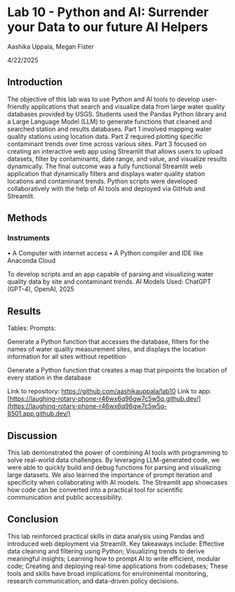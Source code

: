 # Lab 10 - Python and AI: Surrender your Data to our future AI Helpers

Aashika Uppala, Megan Fister

4/22/2025

## Introduction
The objective of this lab was to use Python and AI tools to develop user-friendly applications that search and visualize data from large water quality databases provided by USGS.
Students used the Pandas Python library and a Large Language Model (LLM) to generate functions that cleaned and searched station and results databases. Part 1 involved mapping water quality stations using location data. Part 2 required plotting specific contaminant trends over time across various sites. Part 3 focused on creating an interactive web app using Streamlit that allows users to upload datasets, filter by contaminants, date range, and value, and visualize results dynamically.
The final outcome was a fully functional Streamlit web application that dynamically filters and displays water quality station locations and contaminant trends. Python scripts were developed collaboratively with the help of AI tools and deployed via GitHub and Streamlit.

## Methods
### Instruments
• A Computer with internet access
• A Python compiler and IDE like Anaconda Cloud

To develop scripts and an app capable of parsing and visualizing water quality data by site and contaminant trends.
AI Models Used:
ChatGPT (GPT-4), OpenAI, 2025

## Results
Tables:
Prompts:

Generate a Python function that accesses the database, filters for the names of water quality measurement sites, and displays the location information for all sites without repetition

Generate a Python function that creates a map that pinpoints the location of every station in the database

Link to repository: https://github.com/aashikauppala/lab10
Link to app: [https://laughing-rotary-phone-r46wx6q96gw7c5w5q.github.dev/](https://laughing-rotary-phone-r46wx6q96gw7c5w5q-8501.app.github.dev/)

## Discussion 
This lab demonstrated the power of combining AI tools with programming to solve real-world data challenges. By leveraging LLM-generated code, we were able to quickly build and debug functions for parsing and visualizing large datasets. We also learned the importance of prompt iteration and specificity when collaborating with AI models. The Streamlit app showcases how code can be converted into a practical tool for scientific communication and public accessibility.

## Conclusion
This lab reinforced practical skills in data analysis using Pandas and introduced web deployment via Streamlit. Key takeaways include:
Effective data cleaning and filtering using Python; Visualizing trends to derive meaningful insights; Learning how to prompt AI to write efficient, modular code;
Creating and deploying real-time applications from codebases; These tools and skills have broad implications for environmental monitoring, research communication, and data-driven policy decisions.
